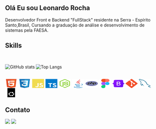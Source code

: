 ## Olá Eu sou Leonardo Rocha

Desenvolvedor Front e Backend "FullStack" residente na Serra - Espírito Santo,Brasil, Cursando a graduação de análise e desenvolvimento de sistemas pela FAESA.

 ## Skills
<div style="display: inline_block"><br>
  
  ![GitHub stats](https://github-readme-stats.vercel.app/api?username=Leonardolrq&show_icons=true&theme=omni)
  ![Top Langs](https://github-readme-stats-git-masterrstaa-rickstaa.vercel.app/api/top-langs/?username=Leonardolrq&bg_icons=true&theme=omni)
</div>

<div style="display: inline_block"><br>
  <img align="center" alt="HTML" height="30" width="40" src="https://raw.githubusercontent.com/devicons/devicon/master/icons/html5/html5-original.svg">
  <img align="center" alt="CSS" height="30" width="40" src="https://raw.githubusercontent.com/devicons/devicon/master/icons/css3/css3-original.svg">
  <img align="center" alt="Js" height="30" width="40" src="https://raw.githubusercontent.com/devicons/devicon/master/icons/javascript/javascript-plain.svg">
  <img align="center" alt="Java" height="30" width="40" 
src="https://raw.githubusercontent.com/devicons/devicon/master/icons/typescript/typescript-original.svg">
  <img align="center" alt="Java" height="30" width="40" 
src="https://raw.githubusercontent.com/devicons/devicon/master/icons/nodejs/nodejs-original.svg">
  <img align="center" alt="Java" height="30" width="40" 
src="https://raw.githubusercontent.com/devicons/devicon/master/icons/java/java-original.svg">
  <img align="center" alt="Php" height="30" width="40" src="https://raw.githubusercontent.com/devicons/devicon/master/icons/php/php-original.svg">
   <img align="center" alt="Php" height="30" width="40" src="https://raw.githubusercontent.com/devicons/devicon/master/icons/figma/figma-original.svg">
    <img align="center" alt="Php" height="30" width="40" src="https://raw.githubusercontent.com/devicons/devicon/master/icons/bootstrap/bootstrap-original.svg">
 <img align="center" alt="Php" height="30" width="40" src="https://raw.githubusercontent.com/devicons/devicon/master/icons/git/git-original.svg">
  <img align="center" alt="Php" height="30" width="40" src="https://raw.githubusercontent.com/devicons/devicon/master/icons/mysql/mysql-original.svg">
 <img align="center" alt="Php" height="30" width="40" src="https://raw.githubusercontent.com/devicons/devicon/master/icons/ubuntu/ubuntu-plain.svg">
</div>
  
## Contato
 
<div> 
  <a href = "mailto:leonardorochalrq@gmail.com"><img src="https://img.shields.io/badge/-Gmail-%23333?style=for-the-badge&logo=gmail&logoColor=white" target="_blank"></a>
  <a href="https://www.linkedin.com/in/leonardo-rocha-queiroz/" target="_blank"><img src="https://img.shields.io/badge/-LinkedIn-%230077B5?style=for-the-badge&logo=linkedin&logoColor=white" target="_blank"></a> 
  
</div>

